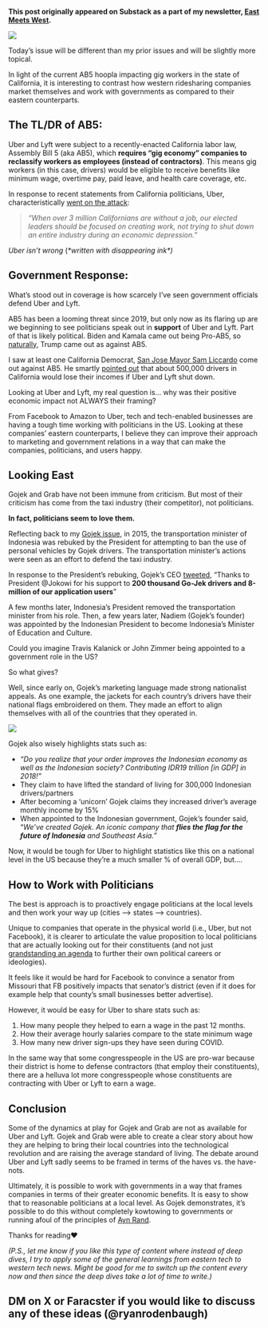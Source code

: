 __This post originally appeared on Substack as a part of my newsletter, [East Meets West](https://eastmeetswest.substack.com/?ref=ryanrodenbaugh.com).__

![](https://ryanrodenbaugh.com/content/images/2020/08/Group-3-4.png)

Today’s issue will be different than my prior issues and will be slightly more topical.

In light of the current AB5 hoopla impacting gig workers in the state of California, it is interesting to contrast how western ridesharing companies market themselves and work with governments as compared to their eastern counterparts.

## ****The TL/DR of AB5:****

Uber and Lyft were subject to a recently-enacted California labor law, Assembly Bill 5 (aka AB5), which **requires “gig economy” companies to reclassify workers as employees (instead of contractors)**. This means gig workers (in this case, drivers) would be eligible to receive benefits like minimum wage, overtime pay, paid leave, and health care coverage, etc.

In response to recent statements from California politicians, Uber, characteristically [went on the attack](https://www.washingtonpost.com/technology/2020/08/10/uber-lyft-ab5/?ref=ryanrodenbaugh.com):

> _“When over 3 million Californians are without a job, our elected leaders should be focused on creating work, not trying to shut down an entire industry during an economic depression.”_

_Uber isn’t wrong_ (_\*written with disappearing ink\*)_

## ****Government Response:****

What’s stood out in coverage is how scarcely I’ve seen government officials defend Uber and Lyft.

AB5 has been a looming threat since 2019, but only now as its flaring up are we beginning to see politicians speak out in **support** of Uber and Lyft. Part of that is likely political. Biden and Kamala came out being Pro-AB5, so [naturally,](https://www.washingtonpost.com/politics/2020/08/21/technology-202-trump-campaign-sides-with-uber-lyft-battle-over-future-gig-workers/?ref=ryanrodenbaugh.com) Trump came out as against AB5.

I saw at least one California Democrat, [San Jose Mayor Sam Liccardo](https://www.forbes.com/sites/rachelsandler/2020/08/19/san-diego-san-jose-mayors-back-uber-and-lyft-in-california-gig-worker-labor-battle/?ref=ryanrodenbaugh.com#741dc7df4b96) come out against AB5. He smartly [pointed out](https://twitter.com/sliccardo/status/1296469155215028224?s=20&ref=ryanrodenbaugh.com) that about 500,000 drivers in California would lose their incomes if Uber and Lyft shut down.

Looking at Uber and Lyft, my real question is… why was their positive economic impact not ALWAYS their framing?

From Facebook to Amazon to Uber, tech and tech-enabled businesses are having a tough time working with politicians in the US. Looking at these companies’ eastern counterparts, I believe they can improve their approach to marketing and government relations in a way that can make the companies, politicians, and users happy.

## ****Looking East****

Gojek and Grab have not been immune from criticism. But most of their criticism has come from the taxi industry (their competitor), not politicians.

**In fact, politicians seem to love them.**

Reflecting back to my [Gojek issue](https://eastmeetswest.substack.com/p/gojek?ref=ryanrodenbaugh.com), in 2015, the transportation minister of Indonesia was rebuked by the President for attempting to ban the use of personal vehicles by Gojek drivers. The transportation minister’s actions were seen as an effort to defend the taxi industry.

In response to the President’s rebuking, Gojek’s CEO [tweeted](https://www.reuters.com/article/us-indonesia-transportation/indonesian-president-rebukes-minister-over-ride-hailing-crackdown-idUSKBN0U10CF20151218?ref=ryanrodenbaugh.com), “Thanks to President @Jokowi for his support to **200 thousand Go-Jek drivers and 8-million of our application users**”

A few months later, Indonesia’s President removed the transportation minister from his role. Then, a few years later, Nadiem (Gojek’s founder) was appointed by the Indonesian President to become Indonesia’s Minister of Education and Culture.

Could you imagine Travis Kalanick or John Zimmer being appointed to a government role in the US?

So what gives?

Well, since early on, Gojek’s marketing language made strong nationalist appeals. As one example, the jackets for each country’s drivers have their national flags embroidered on them. They made an effort to align themselves with all of the countries that they operated in.

![](https://cdn.substack.com/image/fetch/w_1456,c_limit,f_auto,q_auto:good,fl_progressive:steep/https%3A%2F%2Fbucketeer-e05bbc84-baa3-437e-9518-adb32be77984.s3.amazonaws.com%2Fpublic%2Fimages%2F0869217d-00b6-473e-be04-384c406723e6_327x417.png)

Gojek also wisely highlights stats such as:

-   _“Do you realize that your order improves the Indonesian economy as well as the Indonesian society? Contributing IDR19 trillion \[in GDP\] in 2018!”_
-   They claim to have lifted the standard of living for 300,000 Indonesian drivers/partners
-   After becoming a ‘unicorn’ Gojek claims they increased driver’s average monthly income by 15%
-   When appointed to the Indonesian government, Gojek’s founder said, “_We’ve created Gojek. An iconic company that **flies the flag for the future of Indonesia** and Southeast Asia.”_

Now, it would be tough for Uber to highlight statistics like this on a national level in the US because they’re a much smaller % of overall GDP, but….

## **How to Work with Politicians**

The best is approach is to proactively engage politicians at the local levels and then work your way up (cities —> states —> countries).

Unique to companies that operate in the physical world (i.e., Uber, but not Facebook), it is clearer to articulate the value proposition to local politicians that are actually looking out for their constituents (and not just [grandstanding an agenda](https://twitter.com/RyanRodenbaugh/status/1099521417513644032?s=20&ref=ryanrodenbaugh.com) to further their own political careers or ideologies).

It feels like it would be hard for Facebook to convince a senator from Missouri that FB positively impacts that senator’s district (even if it does for example help that county’s small businesses better advertise).

However, it would be easy for Uber to share stats such as:

1.  How many people they helped to earn a wage in the past 12 months.
2.  How their average hourly salaries compare to the state minimum wage
3.  How many new driver sign-ups they have seen during COVID.

In the same way that some congresspeople in the US are pro-war because their district is home to defense contractors (that employ their constituents), there are a helluva lot more congresspeople whose constituents are contracting with Uber or Lyft to earn a wage.

## **Conclusion**

Some of the dynamics at play for Gojek and Grab are not as available for Uber and Lyft. Gojek and Grab were able to create a clear story about how they are helping to bring their local countries into the technological revolution and are raising the average standard of living. The debate around Uber and Lyft sadly seems to be framed in terms of the haves vs. the have-nots.

Ultimately, it is possible to work with governments in a way that frames companies in terms of their greater economic benefits. It is easy to show that to reasonable politicians at a local level. As Gojek demonstrates, it’s possible to do this without completely kowtowing to governments or running afoul of the principles of [Ayn Rand](https://www.nytimes.com/2017/07/13/business/ayn-rand-business-politics-uber-kalanick.html?ref=ryanrodenbaugh.com).

Thanks for reading❤️

_(P.S., let me know if you like this type of content where instead of deep dives, I try to apply some of the general learnings from eastern tech to western tech news. Might be good for me to switch up the content every now and then since the deep dives take a lot of time to write.)_

## DM on X or Faracster if you would like to discuss any of these ideas (@ryanrodenbaugh)